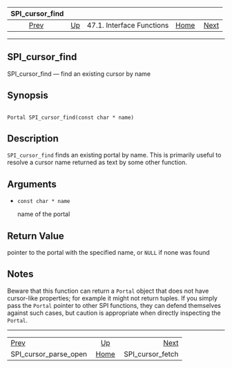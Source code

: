 <!--?xml version="1.0" encoding="UTF-8" standalone="no"?-->

|                        SPI\_cursor\_find                        |                                                      |                           |                                                       |                                                       |
| :-------------------------------------------------------------: | :--------------------------------------------------- | :-----------------------: | ----------------------------------------------------: | ----------------------------------------------------: |
| [Prev](spi-spi-cursor-parse-open.html "SPI_cursor_parse_open")  | [Up](spi-interface.html "47.1. Interface Functions") | 47.1. Interface Functions | [Home](index.html "PostgreSQL 17devel Documentation") |  [Next](spi-spi-cursor-fetch.html "SPI_cursor_fetch") |

***

[]()

## SPI\_cursor\_find

SPI\_cursor\_find — find an existing cursor by name

## Synopsis

```

Portal SPI_cursor_find(const char * name)
```

## Description

`SPI_cursor_find` finds an existing portal by name. This is primarily useful to resolve a cursor name returned as text by some other function.

## Arguments

*   `const char * name`

    name of the portal

## Return Value

pointer to the portal with the specified name, or `NULL` if none was found

## Notes

Beware that this function can return a `Portal` object that does not have cursor-like properties; for example it might not return tuples. If you simply pass the `Portal` pointer to other SPI functions, they can defend themselves against such cases, but caution is appropriate when directly inspecting the `Portal`.

***

|                                                                 |                                                       |                                                       |
| :-------------------------------------------------------------- | :---------------------------------------------------: | ----------------------------------------------------: |
| [Prev](spi-spi-cursor-parse-open.html "SPI_cursor_parse_open")  |  [Up](spi-interface.html "47.1. Interface Functions") |  [Next](spi-spi-cursor-fetch.html "SPI_cursor_fetch") |
| SPI\_cursor\_parse\_open                                        | [Home](index.html "PostgreSQL 17devel Documentation") |                                    SPI\_cursor\_fetch |
